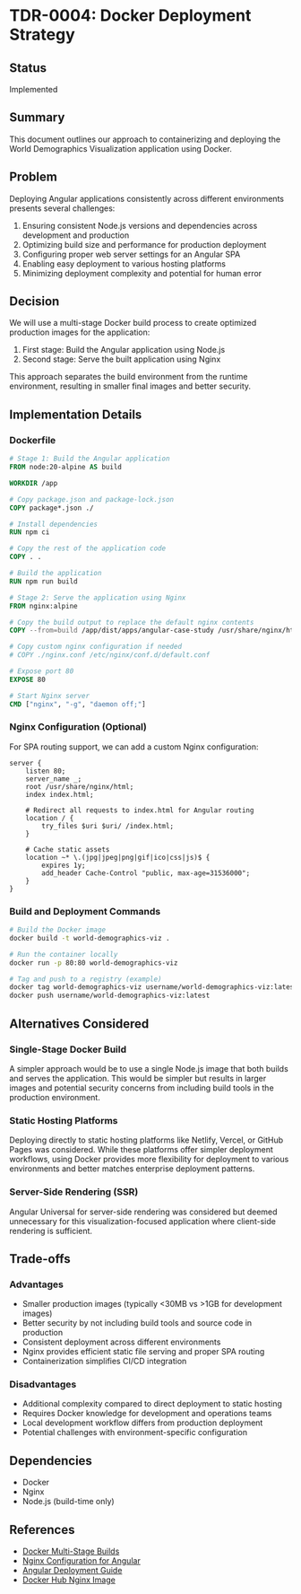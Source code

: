 # TDR-0004: Docker Deployment Strategy

## Status

Implemented

## Summary

This document outlines our approach to containerizing and deploying the World Demographics Visualization application using Docker.

## Problem

Deploying Angular applications consistently across different environments presents several challenges:

1. Ensuring consistent Node.js versions and dependencies across development and production
2. Optimizing build size and performance for production deployment
3. Configuring proper web server settings for an Angular SPA
4. Enabling easy deployment to various hosting platforms
5. Minimizing deployment complexity and potential for human error

## Decision

We will use a multi-stage Docker build process to create optimized production images for the application:

1. First stage: Build the Angular application using Node.js
2. Second stage: Serve the built application using Nginx

This approach separates the build environment from the runtime environment, resulting in smaller final images and better security.

## Implementation Details

### Dockerfile

```dockerfile
# Stage 1: Build the Angular application
FROM node:20-alpine AS build

WORKDIR /app

# Copy package.json and package-lock.json
COPY package*.json ./

# Install dependencies
RUN npm ci

# Copy the rest of the application code
COPY . .

# Build the application
RUN npm run build

# Stage 2: Serve the application using Nginx
FROM nginx:alpine

# Copy the build output to replace the default nginx contents
COPY --from=build /app/dist/apps/angular-case-study /usr/share/nginx/html

# Copy custom nginx configuration if needed
# COPY ./nginx.conf /etc/nginx/conf.d/default.conf

# Expose port 80
EXPOSE 80

# Start Nginx server
CMD ["nginx", "-g", "daemon off;"]
```

### Nginx Configuration (Optional)

For SPA routing support, we can add a custom Nginx configuration:

```nginx
server {
    listen 80;
    server_name _;
    root /usr/share/nginx/html;
    index index.html;

    # Redirect all requests to index.html for Angular routing
    location / {
        try_files $uri $uri/ /index.html;
    }

    # Cache static assets
    location ~* \.(jpg|jpeg|png|gif|ico|css|js)$ {
        expires 1y;
        add_header Cache-Control "public, max-age=31536000";
    }
}
```

### Build and Deployment Commands

```bash
# Build the Docker image
docker build -t world-demographics-viz .

# Run the container locally
docker run -p 80:80 world-demographics-viz

# Tag and push to a registry (example)
docker tag world-demographics-viz username/world-demographics-viz:latest
docker push username/world-demographics-viz:latest
```

## Alternatives Considered

### Single-Stage Docker Build

A simpler approach would be to use a single Node.js image that both builds and serves the application. This would be simpler but results in larger images and potential security concerns from including build tools in the production environment.

### Static Hosting Platforms

Deploying directly to static hosting platforms like Netlify, Vercel, or GitHub Pages was considered. While these platforms offer simpler deployment workflows, using Docker provides more flexibility for deployment to various environments and better matches enterprise deployment patterns.

### Server-Side Rendering (SSR)

Angular Universal for server-side rendering was considered but deemed unnecessary for this visualization-focused application where client-side rendering is sufficient.

## Trade-offs

### Advantages

- Smaller production images (typically <30MB vs >1GB for development images)
- Better security by not including build tools and source code in production
- Consistent deployment across different environments
- Nginx provides efficient static file serving and proper SPA routing
- Containerization simplifies CI/CD integration

### Disadvantages

- Additional complexity compared to direct deployment to static hosting
- Requires Docker knowledge for development and operations teams
- Local development workflow differs from production deployment
- Potential challenges with environment-specific configuration

## Dependencies

- Docker
- Nginx
- Node.js (build-time only)

## References

- [Docker Multi-Stage Builds](https://docs.docker.com/build/building/multi-stage/)
- [Nginx Configuration for Angular](https://angular.io/guide/deployment#server-configuration)
- [Angular Deployment Guide](https://angular.io/guide/deployment)
- [Docker Hub Nginx Image](https://hub.docker.com/_/nginx)
